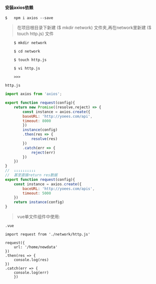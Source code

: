 #### 安装axios依赖

```shell
$	npm i axios --save
```
> 在项目根目录下新建 ($ mkdir network) 文件夹,再在network里新建 ($ touch http.js) 文件

```shell
	$ mkdir network

	$ cd network

	$ touch http.js

	$ vi http.js

	>>>
```

`http.js`

```js
import axios from 'axios';

export function request(config){
	return new Promise((resolve,reject) => {
		const instance = axios.create({
		baseURL: 'http://yoees.com/api',
		timeout: 8000
		})
		instance(config)
		.then(res => {
			resolve(res)
		})
		.catch(err => {
			reject(err)
		})
	})
}
//	↓↓↓↓↓↓↓↓↓↓
//	甚至直接return res数据
export function request(config){
	const instance = axios.create({
		baceURL: 'http://yoees.com/apis',
		timeout: 5000
	})
	return instance(config)
}
```

> vue单文件组件中使用:

`.vue`

```vue
import request from './network/http.js'

request({
	url: '/home/newdata'
})
.then(res => {
	console.log(res)
})
.catch(err => {
	console.log(err)
	})

```

